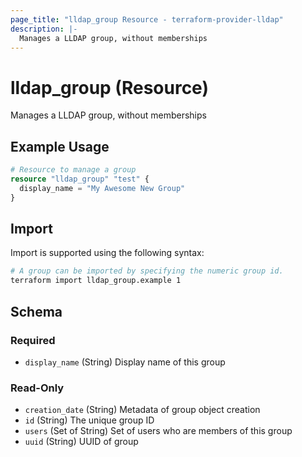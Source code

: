 ```yaml
---
page_title: "lldap_group Resource - terraform-provider-lldap"
description: |-
  Manages a LLDAP group, without memberships
---
```


# lldap_group (Resource)

Manages a LLDAP group, without memberships

## Example Usage

```terraform
# Resource to manage a group
resource "lldap_group" "test" {
  display_name = "My Awesome New Group"
}
```

## Import

Import is supported using the following syntax:

```sh
# A group can be imported by specifying the numeric group id.
terraform import lldap_group.example 1
```

<!-- schema generated by tfplugindocs -->
## Schema

### Required

- `display_name` (String) Display name of this group

### Read-Only

- `creation_date` (String) Metadata of group object creation
- `id` (String) The unique group ID
- `users` (Set of String) Set of users who are members of this group
- `uuid` (String) UUID of group
